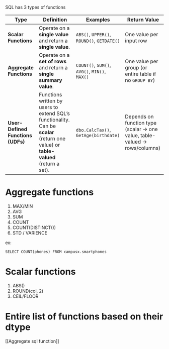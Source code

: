SQL has 3 types of functions

| **Type**                          | **Definition**                                                                                                                     | **Examples**                                  | **Return Value**                                                           |
| --------------------------------- | ---------------------------------------------------------------------------------------------------------------------------------- | --------------------------------------------- | -------------------------------------------------------------------------- |
| **Scalar Functions**              | Operate on a **single value** and return a **single value**.                                                                       | `ABS()`, `UPPER()`, `ROUND()`, `GETDATE()`    | One value per input row                                                    |
| **Aggregate Functions**           | Operate on a **set of rows** and return a **single summary value**.                                                                | `COUNT()`, `SUM()`, `AVG()`, `MIN()`, `MAX()` | One value per group (or entire table if no `GROUP BY`)                     |
| **User-Defined Functions (UDFs)** | Functions written by users to extend SQL’s functionality. Can be **scalar** (return one value) or **table-valued** (return a set). | `dbo.CalcTax()`, `GetAge(birthdate)`          | Depends on function type (scalar → one value, table-valued → rows/columns) |

# Aggregate functions
1. MAX/MIN
2. AVG
3. SUM
4. COUNT
5. COUNT(DISTINCT())
6. STD / VARIENCE

ex:

```
SELECT COUNT(phones) FROM campusx.smartphones
```
# Scalar functions
1. ABS()
2. ROUND(col, 2)
3. CEIL/FLOOR


# Entire list of functions based on their dtype
[[Aggregate sql function]]
